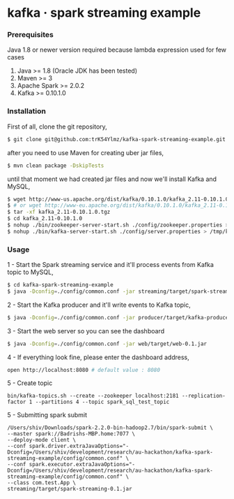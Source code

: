 # kafka &middot; spark streaming example


### Prerequisites

Java 1.8 or newer version required because lambda expression used for few cases

1. Java >= 1.8 (Oracle JDK has been tested)
2. Maven >= 3
3. Apache Spark >= 2.0.2
4. Kafka >= 0.10.1.0

### Installation

First of all, clone the git repository,

```bash
$ git clone git@github.com:trK54Ylmz/kafka-spark-streaming-example.git
```

after you need to use Maven for creating uber jar files,

```bash
$ mvn clean package -DskipTests
```

until that moment we had created jar files and now we'll install Kafka and MySQL,

```bash
$ wget http://www-us.apache.org/dist/kafka/0.10.1.0/kafka_2.11-0.10.1.0.tgz
$ # or wget http://www-eu.apache.org/dist/kafka/0.10.1.0/kafka_2.11-0.10.1.0.tgz
$ tar -xf kafka_2.11-0.10.1.0.tgz
$ cd kafka_2.11-0.10.1.0
$ nohup ./bin/zookeeper-server-start.sh ./config/zookeeper.properties > /tmp/kafka-zookeeper.out 2>&1 &
$ nohup ./bin/kafka-server-start.sh ./config/server.properties > /tmp/kafka-server.out 2>&1 &
```


### Usage

1 - Start the Spark streaming service and it'll process events from Kafka topic to MySQL,

```bash
$ cd kafka-spark-streaming-example
$ java -Dconfig=./config/common.conf -jar streaming/target/spark-streaming-0.1.jar
```

2 - Start the Kafka producer and it'll write events to Kafka topic,

```bash
$ java -Dconfig=./config/common.conf -jar producer/target/kafka-producer-0.1.jar
```

3 - Start the web server so you can see the dashboard

```bash
$ java -Dconfig=./config/common.conf -jar web/target/web-0.1.jar
```

4 - If everything look fine, please enter the dashboard address,

```bash
open http://localhost:8080 # default value : 8080
```

5 - Create topic

```
bin/kafka-topics.sh --create --zookeeper localhost:2181 --replication-factor 1 --partitions 4 --topic spark_sql_test_topic
```



5 - Submitting spark submit
```
/Users/shiv/Downloads/spark-2.2.0-bin-hadoop2.7/bin/spark-submit \
--master spark://Badrishs-MBP.home:7077 \
--deploy-mode client \
--conf spark.driver.extraJavaOptions="-Dconfig=/Users/shiv/development/research/au-hackathon/kafka-spark-streaming-example/config/common.conf" \
--conf spark.executor.extraJavaOptions="-Dconfig=/Users/shiv/development/research/au-hackathon/kafka-spark-streaming-example/config/common.conf" \
--class com.test.App \
streaming/target/spark-streaming-0.1.jar
```
